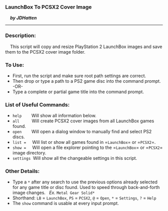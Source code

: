 ### LaunchBox To PCSX2 Cover Image
&nbsp; &nbsp; ***by JDHatten***

---

### Description:
&nbsp; &nbsp; This script will copy and resize PlayStation 2 LaunchBox images and save them to the PCSX2 cover image folder.

### To Use:
- First, run the script and make sure root path settings are correct.
- Then drop or type a path to a PS2 game disc into the command prompt.
<br>-OR-
- Type a complete or partial game title into the command prompt.

### List of Useful Commands:
- `help` &nbsp; &nbsp; &nbsp;&nbsp; Will show all information below.
- `all` &nbsp; &nbsp; &nbsp; &nbsp;&nbsp; Will create PCSX2 cover images from all LaunchBox games found.
- `open` &nbsp; &nbsp; &nbsp;&nbsp; Will open a dialog window to manually find and select PS2 discs.
- `list =` &nbsp; &nbsp; Will list or show all games found in =`LaunchBox`= or =`PCSX2`=.
- `show =` &nbsp; &nbsp; Will open a file explorer pointing to the =`LaunchBox`= or =`PCSX2`= image directory.
- `settings`&nbsp; Will show all the changeable settings in this script.

### Other Details:
- Type a `*` after any search to use the previous options already selected for any game title or disc found. Used to speed through back-and-forth image changes. &nbsp; *Ex.* `Metal Gear Solid*`
- Shorthand: `LB` = `LaunchBox`, `PS` = `PCSX2`, `@` = `Open`, `*` = `Settings`, `?` = `Help`
- The `show` command is usable at every input prompt.
